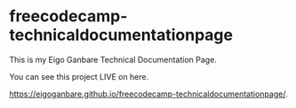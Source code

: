 # freecodecamp-technicaldocumentationpage

This is my Eigo Ganbare Technical Documentation Page.

You can see this project LIVE on here.

https://eigoganbare.github.io/freecodecamp-technicaldocumentationpage/.
